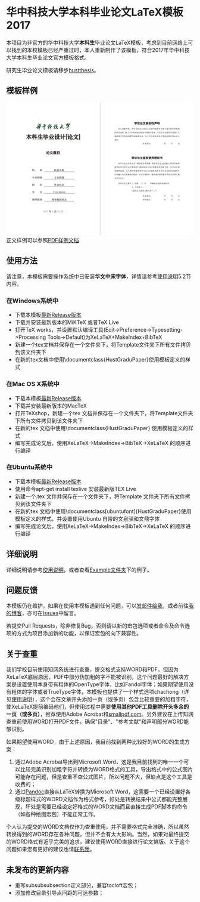 # 华中科技大学本科毕业论文LaTeX模板 2017

本项目为非官方的华中科技大学**本科生**毕业论文LaTeX模板，考虑到目前网络上可以找到的本校模板已经严重过时，本人重新制作了该模板，符合2017年华中科技大学本科生毕业论文官方模板格式。

研究生毕业论文模板请移步[hustthesis](https://ctan.org/pkg/hustthesis)。

## 模板样例
![样例](Example/example.png)
正文样例可以参照[PDF样例文档](Example/example.pdf)

## 使用方法

请注意，本模板需要操作系统中已安装**华文中宋字体**，详情请参考[使用说明](Instruction/HGP.pdf)5.2节内容。

### 在Windows系统中
* 下载本模板[最新Release版本](https://github.com/skinaze/HUSTPaperTemp/releases)
* 下载并安装最新版本的MiKTeX 或者TeX Live
* 打开TeX works，并设置默认编译工具(Edit->Preference->Typesetting->Processing Tools->Default)为XeLaTeX+MakeIndex+BibTeX
* 新建一个tex文档并保存在一个文件夹下，将Template文件夹下所有文件拷贝到该文件夹下
* 在新的tex文档中使用\documentclass{HustGraduPaper}使用模板定义的样式

### 在Mac OS X系统中
* 下载本模板[最新Release版本](https://github.com/skinaze/HUSTPaperTemp/releases)
* 下载并安装最新版本的MacTeX
* 打开TeXshop，新建一个tex 文档并保存在一个文件夹下，将Template文件夹下所有文件拷贝到该文件夹下
* 在新的tex 文档中使用\documentclass{HustGraduPaper} 使用模板定义的样式
* 编写完成论文后，使用XeLaTeX->MakeIndex->BibTeX->XeLaTeX 的顺序进行编译

### 在Ubuntu系统中
* 下载本模板[最新Release版本](https://github.com/skinaze/HUSTPaperTemp/releases)
* 使用命令apt-get install texlive 安装最新版TEX Live
* 新建一个.tex 文件并保存在一个文件夹下，将Template 文件夹下所有文件拷贝到该文件夹下
* 在新的tex 文档中使用\documentclass[ubuntufont]{HustGraduPaper}使用模板定义的样式，并设置使用Ubuntu 自带的文泉驿和文鼎字体
* 编写完成论文后，使用XeLaTeX->MakeIndex->BibTeX->XeLaTeX 的顺序进行编译

## 详细说明
详细说明请参考[使用说明](Instruction/HGP.pdf)，或者查看[Example文件夹](Example)下的例子。

## 问题反馈
本模板仍在维护，如果在使用本模板遇到任何问题，可以[发邮件给我](mailto:me@stringblog.com)，或者前往[我的博客](https://stringblog.com/hustgradupaperlatex/)，亦可在[Issues](https://github.com/skinaze/HUSTPaperTemp/issues)中留言。

若提交Pull Requests，除非修复Bug，否则请以新的宏包选项或者命令及命令选项的方式为项目添加新的功能，以保证宏包的向下兼容性。

## 关于查重
我们学校目前使用知网系统进行查重，提交格式支持WORD和PDF。但因为XeLaTeX底层原因，PDF中部分伪加粗的字不能被识别，这个问题最好的解决方案是设置使用本身带有粗体的OpenType字体，比如Fandol字体；如果期望使用没有粗体的字体或者TrueType字体，本模板也提供了一个样式选项chachong（详见[使用说明](Instruction/HGP.pdf)），这个会在文章开头添加一页（或多页）包含比较重要的加粗字符，使XeLaTeX提前编码他们，但使用过程中需要**使用其他PDF工具删除开头多余的一页（或多页）**，推荐使用Adobe Acrobat和[smallpdf.com](https://smallpdf.com/split-pdf)。另外建议在上传知网查重前使用WORD打开PDF文件，确保"目录"、"参考文献"和声明部分WORD能够识别。

如果期望使用WORD，由于上述原因，我目前找到两种比较好的WORD的生成方案：

1. 通过Adobe Acrobat导出到Microsoft Word，这是我目前找到的唯一一个可以比较完美识别加粗字符并转换为WORD格式的工具，导出格式中的公式图片可能存在问题，但是查重不查公式图片，所以问题不大，但缺点是这个工具是收费的；
2. 通过[Pandoc](http://pandoc.org/)直接从LaTeX转换为Microsoft Word，这需要一个已经设置好各级标题样式的WORD文档作为格式参考，好处是转换结果中公式都能完整展现，坏处是需要已经设定好格式的WORD文档而且直接生成PDF脚本的命令（如各种绘图宏包）不能正常工作。

个人认为提交的WORD文档仅作为查重使用，并不需要格式完全准确，所以虽然转换得到的WORD存在各种问题，但并不会有太大影响。当然，如果对最终提交的WORD格式有近乎完美的追求，建议使用WORD直接进行论文排版。关于这个问题如果您有更好的建议也请[联系我](mailto:me@stringblog.com)。

## 未发布的更新内容
* 重写subsubsubsection定义部分，兼容tocloft宏包；
* 添加修改目录引导点间距的可选参数；